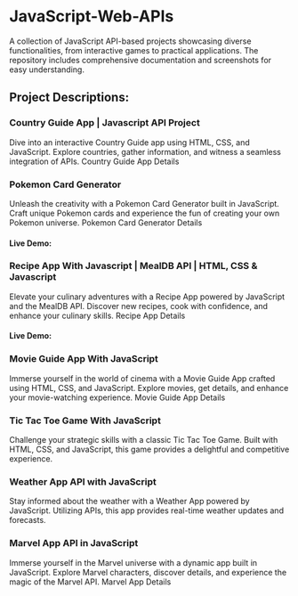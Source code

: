 # JavaScript-Web-APIs
A collection of JavaScript API-based projects showcasing diverse functionalities, from interactive games to practical applications. The repository includes comprehensive documentation and screenshots for easy understanding.

## Project Descriptions:

### Country Guide App | Javascript API Project

Dive into an interactive Country Guide app using HTML, CSS, and JavaScript. Explore countries, gather information, and witness a seamless integration of APIs.
Country Guide App Details


### Pokemon Card Generator

Unleash the creativity with a Pokemon Card Generator built in JavaScript. Craft unique Pokemon cards and experience the fun of creating your own Pokemon universe.
Pokemon Card Generator Details

#### Live Demo:

### Recipe App With Javascript | MealDB API | HTML, CSS & Javascript

Elevate your culinary adventures with a Recipe App powered by JavaScript and the MealDB API. Discover new recipes, cook with confidence, and enhance your culinary skills.
Recipe App Details
#### Live Demo:

### Movie Guide App With JavaScript

Immerse yourself in the world of cinema with a Movie Guide App crafted using HTML, CSS, and JavaScript. Explore movies, get details, and enhance your movie-watching experience.
Movie Guide App Details


### Tic Tac Toe Game With JavaScript

Challenge your strategic skills with a classic Tic Tac Toe Game. Built with HTML, CSS, and JavaScript, this game provides a delightful and competitive experience.


### Weather App API with JavaScript

Stay informed about the weather with a Weather App powered by JavaScript. Utilizing APIs, this app provides real-time weather updates and forecasts.


### Marvel App API in JavaScript

Immerse yourself in the Marvel universe with a dynamic app built in JavaScript. Explore Marvel characters, discover details, and experience the magic of the Marvel API.
Marvel App Details
